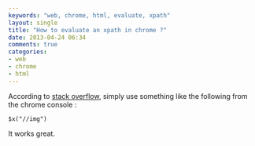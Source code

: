 ```yaml
---
keywords: "web, chrome, html, evaluate, xpath"
layout: single
title: "How to evaluate an xpath in chrome ?"
date: 2013-04-24 06:34
comments: true
categories:
- web
- chrome
- html
---
```

According to [stack overflow](http://stackoverflow.com/questions/3030487/is-there-a-way-to-get-the-xpath-in-google-chrome), simply use something like the following from the chrome console :
```
$x("//img")
```

It works great.
